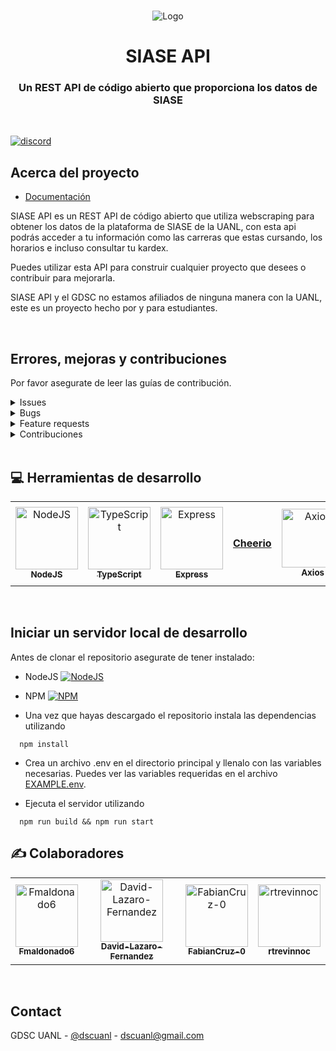 
<br />
<p align="center">
    <img src="./assets/Readme.png" alt="Logo" >

  <h1 align="center">SIASE API</h1>

  <h3 align="center">
   Un REST API de código abierto que proporciona los datos de SIASE
    <br />
  </h3>
</p>


<br>

[![discord](https://img.shields.io/discord/761984010170794015)](https://discord.gg/ZS52h7HKKJ)

<!-- ABOUT THE PROJECT -->

## Acerca del proyecto

* [Documentación](https://siaseapi.docs.apiary.io/#)

SIASE API es un REST API de código abierto que utiliza webscraping para obtener los datos de la plataforma de SIASE de la UANL, con esta api podrás acceder a tu información como las carreras que estas cursando, los horarios e incluso consultar tu kardex.

Puedes utilizar esta API para construir cualquier proyecto que desees o contribuir para mejorarla.

SIASE API y el GDSC no estamos afiliados de ninguna manera con la UANL, este es un proyecto hecho por y para estudiantes.


<br>

## Errores, mejoras y contribuciones

Por favor asegurate de leer las guías de contribución.

<details><summary>Issues</summary>

1. **Antes de reportar un issue por favor echa un vistazo a los [issues](https://github.com/GDSC-UANL/siase-api/issues) abiertos.**
2. Si tienes alguna duda puedes preguntar en nuestro [Discord](https://discord.gg/ZS52h7HKKJ)

</details>

<details><summary>Bugs</summary>

* Incluye los pasos para reproducir
* Incluye screenshots si es necesario 

</details>

<details><summary>Feature requests</summary>

* Escribe una explicación detallada, donde se menciona que es lo que se debería de hacer y como.
* Incluye screenshots si es necesario 
* Ten en cuenta que estamos limitados a las capacidades de la plataforma de SIASE

</details>

<details><summary>Contribuciones</summary>

Por favor mira nuestro apartado de [contribuciones](https://github.com/GDSC-UANL/siase-api/blob/master/contributing.md)

</details>

<br>

## 💻 Herramientas de desarrollo

<!-- Herramientas de desarrollo -->
<table>
<tr>
    <td align="center">
        <a href="https://nodejs.org">
            <img src="https://www.vectorlogo.zone/logos/nodejs/nodejs-icon.svg" width="100;" alt="NodeJS"/>
            <br />
            <sub><b>NodeJS</b></sub>
        </a>
    </td>
    <td align="center">
        <a href="https://www.typescriptlang.org/">
            <img src="https://www.vectorlogo.zone/logos/typescriptlang/typescriptlang-icon.svg" width="100;" alt="TypeScript"/>
            <br />
            <sub><b>TypeScript</b></sub>
        </a>
    </td>
    <td align="center">
        <a href="https://expressjs.com/">
            <img src="https://www.vectorlogo.zone/logos/expressjs/expressjs-icon.svg" width="100;" alt="Express"/>
            <br />
            <sub><b>Express</b></sub>
        </a>
    </td>
    <td align="center" style="line-height: 8;">
        <a href="https://cheerio.js.org/">
            <b>Cheerio</b>
        </a>
    </td>
    <td align="center">
        <a href="https://expressjs.com/">
            <img src="https://axios-http.com/assets/logo.svg" width="100;" height="94;" alt="Axios"/>
            <br />
            <sub><b>Axios</b></sub>
        </a>
    </td>
    <td align="center">
        <a href="https://expressjs.com/">
            <img src="https://jwt.io/img/pic_logo.svg" width="100;" alt="JWT"/>
            <br />
            <sub><b>JWT</b></sub>
        </a>
    </td>
  </tr>
</table>

<!-- GETTING STARTED -->
<br>

## Iniciar un servidor local de desarrollo
Antes de clonar el repositorio asegurate de tener instalado:

- NodeJS [![NodeJS](https://img.shields.io/badge/NodeJS-v14.15.6-green)](https://nodejs.org/es/)
- NPM [![NPM](https://img.shields.io/npm/v/npm)](https://nodejs.org/es/)


- Una vez que hayas descargado el repositorio instala las dependencias utilizando

```
  npm install
```

- Crea un archivo .env en el directorio principal y llenalo con las variables necesarias. Puedes ver las variables requeridas en el archivo [EXAMPLE.env](https://github.com/GDSC-UANL/siase-api/blob/master/EXAMPLE.env).

- Ejecuta el servidor utilizando

```
  npm run build && npm run start
```

## ✍ Colaboradores
<!-- COLABORADORES -->
<table>
<tr>
    <td align="center">
        <a href="https://github.com/Fmaldonado6">
            <img src="https://avatars.githubusercontent.com/u/28517542?v=4" width="100;" alt="Fmaldonado6"/>
            <br />
            <sub><b>Fmaldonado6</b></sub>
        </a>
    </td>
    <td align="center">
        <a href="https://github.com/David-Lazaro-Fernandez">
            <img src="https://avatars.githubusercontent.com/u/57787993?v=4" width="100;" alt="David-Lazaro-Fernandez"/>
            <br />
            <sub><b>David-Lazaro-Fernandez</b></sub>
        </a>
    </td>
    <td align="center">
        <a href="https://github.com/FabianCruz-0">
            <img src="https://avatars.githubusercontent.com/u/6200135?v=4" width="100;" alt="FabianCruz-0"/>
            <br />
            <sub><b>FabianCruz-0</b></sub>
        </a>
    </td>
    <td align="center">
        <a href="https://github.com/rtrevinnoc">
            <img src="https://avatars.githubusercontent.com/u/7103315?v=4" width="100;" alt="rtrevinnoc"/>
            <br />
            <sub><b>rtrevinnoc</b></sub>
        </a>
    </td>
  </tr>
</table>

<!-- CONTACT -->
<br>

## Contact

GDSC UANL - [@dscuanl](https://twitter.com/gdscuanl) - dscuanl@gmail.com
